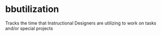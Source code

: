 # bbutilization
Tracks the time that Instructional Designers are utilizing to work on tasks and/or special projects
